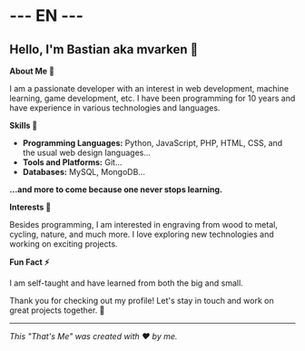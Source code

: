 # --- EN ---

## Hello, I'm Bastian aka mvarken 👋

**About Me 👀**

I am a passionate developer with an interest in web development, machine learning, game development, etc. I have been programming for 10 years and have experience in various technologies and languages.

**Skills 🌱**

- **Programming Languages:** Python, JavaScript, PHP, HTML, CSS, and the usual web design languages...
- **Tools and Platforms:** Git...
- **Databases:** MySQL, MongoDB...

**...and more to come because one never stops learning.**

**Interests 🌱**

Besides programming, I am interested in engraving from wood to metal, cycling, nature, and much more. I love exploring new technologies and working on exciting projects.

**Fun Fact ⚡**

I am self-taught and have learned from both the big and small.

Thank you for checking out my profile! Let's stay in touch and work on great projects together. 🚀

---

*This "That's Me" was created with ❤️ by me.*

